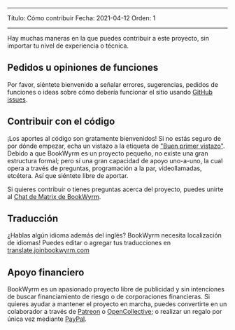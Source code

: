 - - -
Título: Cómo contribuir Fecha: 2021-04-12 Orden: 1
- - -

Hay muchas maneras en la que puedes contribuir a este proyecto, sin importar tu nivel de experiencia o técnica.

## Pedidos u opiniones de funciones
Por favor, siéntete bienvenido a señalar errores, sugerencias, pedidos de funciones o ideas sobre cómo debería funcionar el sitio usando [GitHub issues](https://github.com/bookwyrm-social/bookwyrm/issues).

## Contribuir con el código
¡Los aportes al código son gratamente bienvenidos! Si no estás seguro de por dónde empezar, echa un vistazo a la etiqueta de ["Buen primer vistazo"](https://github.com/bookwyrm-social/bookwyrm/issues?q=is%3Aissue+is%3Aopen+label%3A%22good+first+issue%22). Debido a que BookWyrm es un proyecto pequeño, no existe una gran estructura formal; pero sí una gran capacidad de apoyo uno-a-uno, la cual opera a través de preguntas, programación a la par, videollamadas, etcétera. Así que siéntete libre de aportar.

Si quieres contribuir o tienes preguntas acerca del proyecto, puedes unirte al [Chat de Matrix de BookWyrm](https://app.element.io/#/room/#bookwyrm:matrix.org).

## Traducción
¿Hablas algún idioma además del inglés? BookWyrm necesita localización de idiomas! Puedes editar o agregar tus traducciones en [translate.joinbookwyrm.com](http://translate.joinbookwyrm.com/)

## Apoyo financiero
BookWyrm es un apasionado proyecto libre de publicidad y sin intenciones de buscar financiamiento de riesgo o de corporaciones financieras. Si quieres ayudar a mantener el proyecto en marcha, puedes convertirte en un colaborador a través de [Patreon](https://www.patreon.com/bookwyrm) o [OpenCollective](https://opencollective.com/bookwyrm); o realizar un regalo por única vez mediante [PayPal](https://paypal.me/oulipo).
